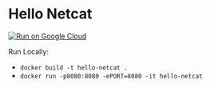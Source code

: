 # Hello Netcat

[![Run on Google Cloud](https://storage.googleapis.com/cloudrun/button.png)](https://deploy.cloud.run)

Run Locally:

- `docker build -t hello-netcat .`
- `docker run -p8080:8080 -ePORT=8080 -it hello-netcat`
